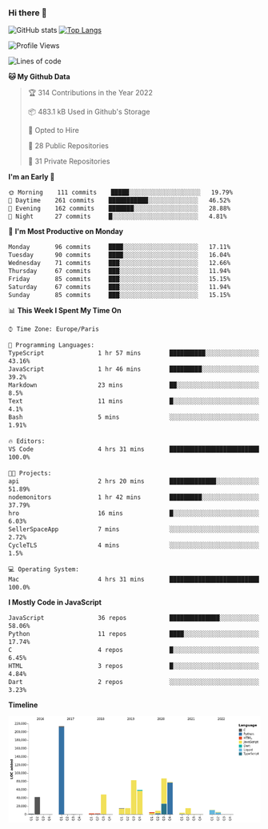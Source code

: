 ### Hi there 👋


![GitHub stats](https://github-readme-stats.vercel.app/api?username=eastkap&theme=dark&show_icons=true&count_private=true)
[![Top Langs](https://github-readme-stats.vercel.app/api/top-langs/?username=eastkap&layout=compact)](https://github.com/anuraghazra/github-readme-stats)



<!--START_SECTION:waka-->
![Profile Views](http://img.shields.io/badge/Profile%20Views-0-blue)

![Lines of code](https://img.shields.io/badge/From%20Hello%20World%20I%27ve%20Written-696619%20lines%20of%20code-blue)

**🐱 My Github Data** 

> 🏆 314 Contributions in the Year 2022
 > 
> 📦 483.1 kB Used in Github's Storage 
 > 
> 💼 Opted to Hire
 > 
> 📜 28 Public Repositories 
 > 
> 🔑 31 Private Repositories  
 > 
**I'm an Early 🐤** 

```text
🌞 Morning    111 commits    █████░░░░░░░░░░░░░░░░░░░░   19.79% 
🌆 Daytime    261 commits    ███████████░░░░░░░░░░░░░░   46.52% 
🌃 Evening    162 commits    ███████░░░░░░░░░░░░░░░░░░   28.88% 
🌙 Night      27 commits     █░░░░░░░░░░░░░░░░░░░░░░░░   4.81%

```
📅 **I'm Most Productive on Monday** 

```text
Monday       96 commits     ████░░░░░░░░░░░░░░░░░░░░░   17.11% 
Tuesday      90 commits     ████░░░░░░░░░░░░░░░░░░░░░   16.04% 
Wednesday    71 commits     ███░░░░░░░░░░░░░░░░░░░░░░   12.66% 
Thursday     67 commits     ███░░░░░░░░░░░░░░░░░░░░░░   11.94% 
Friday       85 commits     ███░░░░░░░░░░░░░░░░░░░░░░   15.15% 
Saturday     67 commits     ███░░░░░░░░░░░░░░░░░░░░░░   11.94% 
Sunday       85 commits     ███░░░░░░░░░░░░░░░░░░░░░░   15.15%

```


📊 **This Week I Spent My Time On** 

```text
⌚︎ Time Zone: Europe/Paris

💬 Programming Languages: 
TypeScript               1 hr 57 mins        ██████████░░░░░░░░░░░░░░░   43.16% 
JavaScript               1 hr 46 mins        █████████░░░░░░░░░░░░░░░░   39.2% 
Markdown                 23 mins             ██░░░░░░░░░░░░░░░░░░░░░░░   8.5% 
Text                     11 mins             █░░░░░░░░░░░░░░░░░░░░░░░░   4.1% 
Bash                     5 mins              ░░░░░░░░░░░░░░░░░░░░░░░░░   1.91%

🔥 Editors: 
VS Code                  4 hrs 31 mins       █████████████████████████   100.0%

🐱‍💻 Projects: 
api                      2 hrs 20 mins       █████████████░░░░░░░░░░░░   51.89% 
nodemonitors             1 hr 42 mins        █████████░░░░░░░░░░░░░░░░   37.79% 
hro                      16 mins             █░░░░░░░░░░░░░░░░░░░░░░░░   6.03% 
SellerSpaceApp           7 mins              ░░░░░░░░░░░░░░░░░░░░░░░░░   2.72% 
CycleTLS                 4 mins              ░░░░░░░░░░░░░░░░░░░░░░░░░   1.5%

💻 Operating System: 
Mac                      4 hrs 31 mins       █████████████████████████   100.0%

```

**I Mostly Code in JavaScript** 

```text
JavaScript               36 repos            ██████████████░░░░░░░░░░░   58.06% 
Python                   11 repos            ████░░░░░░░░░░░░░░░░░░░░░   17.74% 
C                        4 repos             █░░░░░░░░░░░░░░░░░░░░░░░░   6.45% 
HTML                     3 repos             █░░░░░░░░░░░░░░░░░░░░░░░░   4.84% 
Dart                     2 repos             ░░░░░░░░░░░░░░░░░░░░░░░░░   3.23%

```


**Timeline**

![Chart not found](https://raw.githubusercontent.com/Eastkap/Eastkap/main/charts/bar_graph.png) 


<!--END_SECTION:waka-->

<!--
**Eastkap/eastkap** is a ✨ _special_ ✨ repository because its `README.md` (this file) appears on your GitHub profile.

Here are some ideas to get you started:

- 🔭 I’m currently working on ...
- 🌱 I’m currently learning ...
- 👯 I’m looking to collaborate on ...
- 🤔 I’m looking for help with ...
- 💬 Ask me about ...
- 📫 How to reach me: ...
- 😄 Pronouns: ...
- ⚡ Fun fact: ...
-->
